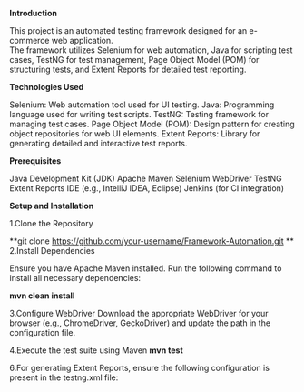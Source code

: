 **Introduction**

This project is an automated testing framework designed for an e-commerce web application.  
The framework utilizes Selenium for web automation, Java for scripting test cases, TestNG for test management, Page Object Model (POM) for structuring tests, and Extent Reports for detailed test reporting.

**Technologies Used**

Selenium: Web automation tool used for UI testing.
Java: Programming language used for writing test scripts.
TestNG: Testing framework for managing test cases.
Page Object Model (POM): Design pattern for creating object repositories for web UI elements.
Extent Reports: Library for generating detailed and interactive test reports.

**Prerequisites**

Java Development Kit (JDK)
Apache Maven
Selenium WebDriver
TestNG
Extent Reports
IDE (e.g., IntelliJ IDEA, Eclipse)
Jenkins (for CI integration)

**Setup and Installation**

1.Clone the Repository

**git clone https://github.com/your-username/Framework-Automation.git
**
2.Install Dependencies

Ensure you have Apache Maven installed. 
Run the following command to install all necessary dependencies:

**mvn clean install**

3.Configure WebDriver
Download the appropriate WebDriver for your browser (e.g., ChromeDriver, GeckoDriver) and update the path in the configuration file.

4.Execute the test suite using Maven
**mvn test**

6.For generating Extent Reports, ensure the following configuration is present in the testng.xml file:
**<listeners>
    <listener class-name="com.aventstack.extentreports.testng.listener.ExtentITestListenerAdapter"/>
</listeners>**

